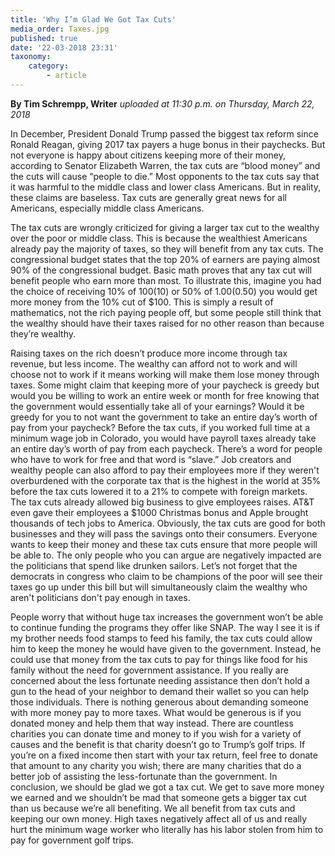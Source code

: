 ```yaml
---
title: 'Why I’m Glad We Got Tax Cuts'
media_order: Taxes.jpg
published: true
date: '22-03-2018 23:31'
taxonomy:
    category:
        - article
---
```


**By Tim Schrempp, Writer** _uploaded at 11:30 p.m. on Thursday, March 22, 2018_

In December, President Donald Trump passed the biggest tax reform since Ronald Reagan, giving 2017 tax payers a huge bonus in their paychecks. But not everyone is happy about citizens keeping more of their money, according to Senator Elizabeth Warren, the tax cuts are “blood money” and the cuts will cause “people to die.” Most opponents to the tax cuts say that it was harmful to the middle class and lower class Americans. But in reality, these claims are baseless. Tax cuts are generally great news for all Americans, especially middle class Americans.

The tax cuts are wrongly criticized for giving a larger tax cut to the wealthy over the poor or middle class. This is because the wealthiest Americans already pay the majority of taxes, so they will benefit from any tax cuts. The congressional budget states that the top 20% of earners are paying almost 90% of the congressional budget. Basic math proves that any tax cut will benefit people who earn more than most. To illustrate this, imagine you had the choice of receiving 10% of $100 ($10) or 50% of $1.00 ($0.50) you would get more money from the 10% cut of $100. This is simply a result of mathematics, not the rich paying people off, but some people still think that the wealthy should have their taxes raised for no other reason than because they’re wealthy. 

Raising taxes on the rich doesn’t produce more income through tax revenue, but less income. The wealthy can afford not to work and will choose not to work if it means working will make them lose money through taxes. Some might claim that keeping more of your paycheck is greedy but would you be willing to work an entire week or month for free knowing that the government would essentially take all of your earnings? Would it be greedy for you to not want the government to take an entire day’s worth of pay from your paycheck? Before the tax cuts, if you worked full time at a minimum wage job in Colorado, you would have payroll taxes already take an entire day’s worth of pay from each paycheck. There’s a word for people who have to work for free and that word is “slave.” Job creators and wealthy people can also afford to pay their employees more if they weren't overburdened with the corporate tax that is the highest in the world at 35% before the tax cuts lowered it to a 21% to compete with foreign markets. The tax cuts already allowed big business to give employees raises. AT&T even gave their employees a $1000 Christmas bonus and Apple brought thousands of tech jobs to America. Obviously, the tax cuts are good for both businesses and they will pass the savings onto their consumers. Everyone wants to keep their money and these tax cuts ensure that more people will be able to. The only people who you can argue are negatively impacted are the politicians that spend like drunken sailors. Let’s not forget that the democrats in congress who claim to be champions of the poor will see their taxes go up under this bill but will simultaneously claim the wealthy who aren't politicians don't pay enough in taxes. 

People worry that without huge tax increases the government won’t be able to continue funding the programs they offer like SNAP. The way I see it is if my brother needs food stamps to feed his family, the tax cuts could allow him to keep the money he would have given to the government. Instead, he could use that money from the tax cuts to pay for things like food for his family without the need for government assistance. If you really are concerned about the less fortunate needing assistance then don’t hold a gun to the head of your neighbor to demand their wallet so you can help those individuals. There is nothing generous about demanding someone with more money pay to more taxes. What would be generous is if you donated money and help them that way instead. There are countless charities you can donate time and money to if you wish for a variety of causes and the benefit is that charity doesn’t go to Trump’s golf trips. If you’re on a fixed income then start with your tax return, feel free to donate that amount to any charity you wish; there are many charities that do a better job of assisting the less-fortunate than the government.
In conclusion, we should be glad we got a tax cut. We get to save more money we earned and we shouldn’t be mad that someone gets a bigger tax cut than us because we’re all benefiting. We all benefit from tax cuts and keeping our own money. High taxes negatively affect all of us and really hurt the minimum wage worker who literally has his labor stolen from him to pay for government golf trips.
